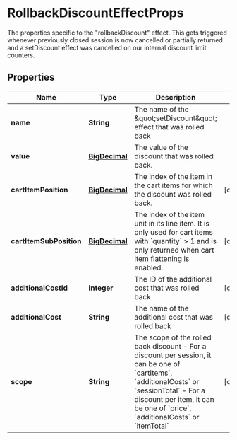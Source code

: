 

# RollbackDiscountEffectProps

The properties specific to the \"rollbackDiscount\" effect. This gets triggered whenever previously closed session is now cancelled or partially returned and a setDiscount effect was cancelled on our internal discount limit counters.
## Properties

Name | Type | Description | Notes
------------ | ------------- | ------------- | -------------
**name** | **String** | The name of the \&quot;setDiscount\&quot; effect that was rolled back | 
**value** | [**BigDecimal**](BigDecimal.md) | The value of the discount that was rolled back. | 
**cartItemPosition** | [**BigDecimal**](BigDecimal.md) | The index of the item in the cart items for which the discount was rolled back. |  [optional]
**cartItemSubPosition** | [**BigDecimal**](BigDecimal.md) | The index of the item unit in its line item. It is only used for cart items with &#x60;quantity&#x60; &gt; 1 and is only returned when cart item flattening is enabled.  |  [optional]
**additionalCostId** | **Integer** | The ID of the additional cost that was rolled back |  [optional]
**additionalCost** | **String** | The name of the additional cost that was rolled back |  [optional]
**scope** | **String** | The scope of the rolled back discount - For a discount per session, it can be one of &#x60;cartItems&#x60;, &#x60;additionalCosts&#x60; or &#x60;sessionTotal&#x60; - For a discount per item, it can be one of &#x60;price&#x60;, &#x60;additionalCosts&#x60; or &#x60;itemTotal&#x60;  |  [optional]



